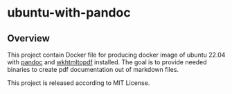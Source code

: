 # ubuntu-with-pandoc

## Overview

This project contain Docker file for producing docker image of ubuntu 22.04 with
[pandoc](https://pandoc.org/) and [wkhtmltopdf](https://wkhtmltopdf.org/) installed.
The goal is to provide needed binaries to create pdf documentation out of markdown files.

This project is released according to MIT License.
